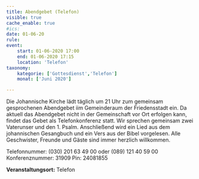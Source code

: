 ```yaml
---
title: Abendgebet (Telefon)
visible: true
cache_enable: true
#ics: 
date: 01-06-20
rule: 
event:
	start: 01-06-2020 17:00
	end: 01-06-2020 17:15
	location: 'Telefon'
taxonomy:
	kategorie: ['Gottesdienst','Telefon']
	monat: ['Juni 2020']

---
```

Die Johannische Kirche lädt täglich um 21 Uhr zum gemeinsam gesprochenen Abendgebet iim Gemeinderaum der Friedensstadt ein. Da aktuell das Abendgebet nicht in der Gemeinschaft vor Ort erfolgen kann, findet das Gebet als Telefonkonferenz statt. Wir sprechen gemeinsam zwei Vaterunser und den 1. Psalm. Anschließend wird ein Lied aus dem johannischen Gesangbuch und ein Vers aus der Bibel vorgelesen. Alle Geschwister, Freunde und Gäste sind immer herzlich willkommen.

Telefonnummer: (030) 201 63 49 00 oder (089) 121 40 59 00
Konferenznummer: 31909
Pin: 24081855



**Veranstaltungsort:** Telefon

